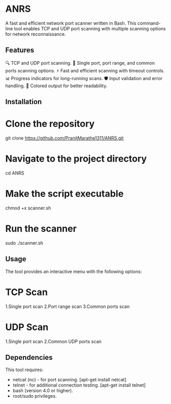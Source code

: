 # ANRS
A fast and efficient network port scanner written in Bash. This command-line tool enables TCP and UDP port scanning with multiple scanning options for network reconnaissance.

## Features
🔍 TCP and UDP port scanning.
🚀 Single port, port range, and common ports scanning options.
⚡  Fast and efficient scanning with timeout controls.
📊 Progress indicators for long-running scans.
🛡️ Input validation and error handling.
🎨 Colored output for better readability.

## Installation
# Clone the repository
git clone https://github.com/PranitMarathe1311/ANRS.git

# Navigate to the project directory
cd ANRS

# Make the script executable
chmod +x scanner.sh

# Run the scanner
sudo ./scanner.sh

## Usage
The tool provides an interactive menu with the following options:

# TCP Scan
  1.Single port scan
  2.Port range scan
  3.Common ports scan
  
# UDP Scan
  1.Single port scan
  2.Common UDP ports scan

## Dependencies
This tool requires:
- netcat (nc) - for port scanning.
  [apt-get install netcat]
- telnet - for additional connection testing.
  [apt-get install telnet]
- bash (version 4.0 or higher).
- root/sudo privileges.
